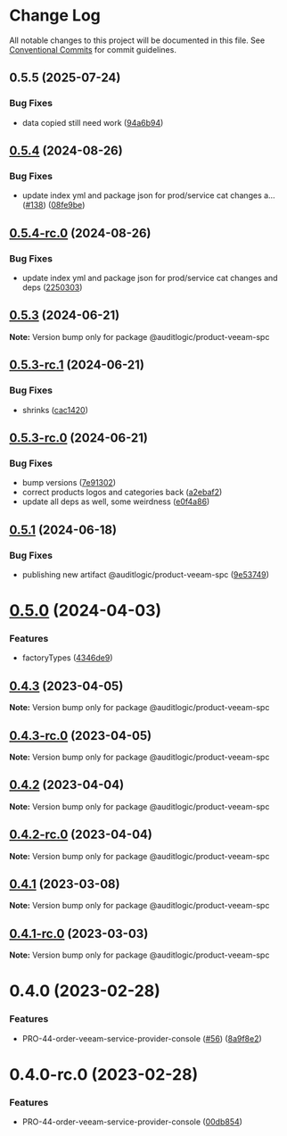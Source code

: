 # Change Log

All notable changes to this project will be documented in this file.
See [Conventional Commits](https://conventionalcommits.org) for commit guidelines.

## 0.5.5 (2025-07-24)


### Bug Fixes

* data copied still need work ([94a6b94](https://github.com/zerobias-org/product/commit/94a6b942fb0516367548599d739529536132755a))





## [0.5.4](https://github.com/auditlogic/product/compare/@auditlogic/product-veeam-spc@0.5.3...@auditlogic/product-veeam-spc@0.5.4) (2024-08-26)


### Bug Fixes

* update index yml and package json for prod/service cat changes a… ([#138](https://github.com/auditlogic/product/issues/138)) ([08fe9be](https://github.com/auditlogic/product/commit/08fe9beb1c8457462a19bc69caa02e6212d97e1a))





## [0.5.4-rc.0](https://github.com/auditlogic/product/compare/@auditlogic/product-veeam-spc@0.5.3...@auditlogic/product-veeam-spc@0.5.4-rc.0) (2024-08-26)


### Bug Fixes

* update index yml and package json for prod/service cat changes and deps ([2250303](https://github.com/auditlogic/product/commit/225030363a363608240135b7ebed386b28f01e4b))





## [0.5.3](https://github.com/auditlogic/product/compare/@auditlogic/product-veeam-spc@0.5.3-rc.1...@auditlogic/product-veeam-spc@0.5.3) (2024-06-21)

**Note:** Version bump only for package @auditlogic/product-veeam-spc





## [0.5.3-rc.1](https://github.com/auditlogic/product/compare/@auditlogic/product-veeam-spc@0.5.3-rc.0...@auditlogic/product-veeam-spc@0.5.3-rc.1) (2024-06-21)


### Bug Fixes

* shrinks ([cac1420](https://github.com/auditlogic/product/commit/cac14200fefcd8183ab69fe89a47bd3f70f563e9))





## [0.5.3-rc.0](https://github.com/auditlogic/product/compare/@auditlogic/product-veeam-spc@0.5.1...@auditlogic/product-veeam-spc@0.5.3-rc.0) (2024-06-21)


### Bug Fixes

* bump versions ([7e91302](https://github.com/auditlogic/product/commit/7e913023b8b312150ed7762c32fbbe616be71de5))
* correct products logos and categories back ([a2ebaf2](https://github.com/auditlogic/product/commit/a2ebaf2efe8e232e6ff22c774c456048771f9469))
* update all deps as well, some weirdness ([e0f4a86](https://github.com/auditlogic/product/commit/e0f4a864714e2d3de6bbf3da014d5312fe53be2f))





## [0.5.1](https://github.com/auditlogic/product/compare/@auditlogic/product-veeam-spc@0.5.0...@auditlogic/product-veeam-spc@0.5.1) (2024-06-18)


### Bug Fixes

* publishing new artifact @auditlogic/product-veeam-spc ([9e53749](https://github.com/auditlogic/product/commit/9e5374990ea5a5e495ab4fa46014af70a2d2ec47))





# [0.5.0](https://github.com/auditlogic/product/compare/@auditlogic/product-veeam-spc@0.4.3...@auditlogic/product-veeam-spc@0.5.0) (2024-04-03)


### Features

* factoryTypes ([4346de9](https://github.com/auditlogic/product/commit/4346de92693aee892fccf725338ffc7b80ab182b))





## [0.4.3](https://github.com/auditlogic/product/compare/@auditlogic/product-veeam-spc@0.4.3-rc.0...@auditlogic/product-veeam-spc@0.4.3) (2023-04-05)

**Note:** Version bump only for package @auditlogic/product-veeam-spc





## [0.4.3-rc.0](https://github.com/auditlogic/product/compare/@auditlogic/product-veeam-spc@0.4.2...@auditlogic/product-veeam-spc@0.4.3-rc.0) (2023-04-05)

**Note:** Version bump only for package @auditlogic/product-veeam-spc





## [0.4.2](https://github.com/auditlogic/product/compare/@auditlogic/product-veeam-spc@0.4.1...@auditlogic/product-veeam-spc@0.4.2) (2023-04-04)

**Note:** Version bump only for package @auditlogic/product-veeam-spc





## [0.4.2-rc.0](https://github.com/auditlogic/product/compare/@auditlogic/product-veeam-spc@0.4.1...@auditlogic/product-veeam-spc@0.4.2-rc.0) (2023-04-04)

**Note:** Version bump only for package @auditlogic/product-veeam-spc





## [0.4.1](https://github.com/auditlogic/product/compare/@auditlogic/product-veeam-spc@0.4.0...@auditlogic/product-veeam-spc@0.4.1) (2023-03-08)

**Note:** Version bump only for package @auditlogic/product-veeam-spc





## [0.4.1-rc.0](https://github.com/auditlogic/product/compare/@auditlogic/product-veeam-spc@0.4.0...@auditlogic/product-veeam-spc@0.4.1-rc.0) (2023-03-03)

**Note:** Version bump only for package @auditlogic/product-veeam-spc





# 0.4.0 (2023-02-28)


### Features

* PRO-44-order-veeam-service-provider-console ([#56](https://github.com/auditlogic/product/issues/56)) ([8a9f8e2](https://github.com/auditlogic/product/commit/8a9f8e2e6d6076d9e63d058339bfda0da7273068))





# 0.4.0-rc.0 (2023-02-28)


### Features

* PRO-44-order-veeam-service-provider-console ([00db854](https://github.com/auditlogic/product/commit/00db854ce44f73e7565dd802f741d83f667ed7c4))
